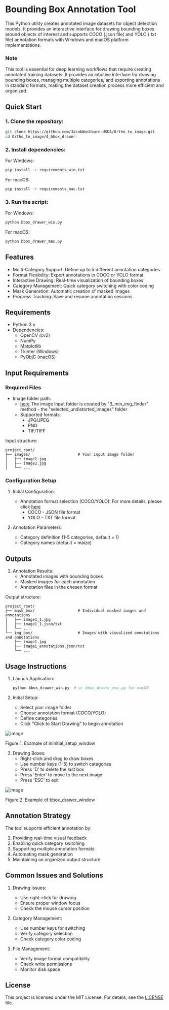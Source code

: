 # **Bounding Box Annotation Tool**

This Python utility creates annotated image datasets for object detection models. It provides an interactive interface for drawing bounding boxes around objects of interest and supports COCO (.json file) and YOLO (.txt file) annotation formats with Windows and macOS platform implementations.

### **Note**
This tool is essential for deep learning workflows that require creating annotated training datasets. It provides an intuitive interface for drawing bounding boxes, managing multiple categories, and exporting annotations in standard formats, making the dataset creation process more efficient and organized.

## Quick Start

### 1. Clone the repository:
```bash
git clone https://github.com/JacobWashburn-USDA/Ortho_to_image.git
cd Ortho_to_image/4_bbox_drawer
```

### 2. Install dependencies:

For Windows:
```bash
pip install -r requirements_win.txt
```

For macOS:
```bash
pip install -r requirements_mac.txt
```

### 3. Run the script:

For Windows:
```bash
python bbox_drawer_win.py
```

For macOS:
```bash
python bbox_drawer_mac.py
```

## **Features**

- Multi-Category Support: Define up to 5 different annotation categories
- Format Flexibility: Export annotations in COCO or YOLO format
- Interactive Drawing: Real-time visualization of bounding boxes
- Category Management: Quick category switching with color coding
- Mask Generation: Automatic creation of masked images
- Progress Tracking: Save and resume annotation sessions

## **Requirements**

- Python 3.x
- Dependencies:
  - OpenCV (cv2)
  - NumPy
  - Matplotlib
  - Tkinter (Windows)
  - PyObjC (macOS)

## **Input Requirements**

### **Required Files**
- Image folder path:
  - [here](https://github.com/JacobWashburn-USDA/Ortho_to_image/tree/main/3_min_img_finder) The image input folder is created by "3_min_img_finder" method - the "selected_undistorted_images" folder
  - Supported formats:
    - JPG/JPEG
    - PNG
    - TIF/TIFF

Input structure:


```
project_root/
├── images/                     # Your input image folder
│   ├── image1.jpg
│   ├── image2.jpg
│   └── ...
```

### Configuration Setup
1. Initial Configuration:
   - Annotation format selection (COCO/YOLO): For more details, please click [here](https://github.com/JacobWashburn-USDA/Ortho_to_image/blob/main/4_bbox_drawer/annotation_format.md)
     - COCO - JSON file format
     - YOLO - TXT file format

2. Annotation Parameters:
   - Category definition (1-5 categories, default = 1) 
   - Category names (default = maize)

## **Outputs**

1. Annotation Results:
   - Annotated images with bounding boxes
   - Masked images for each annotation
   - Annotation files in the chosen format

Output structure:
```
project_root/
├── mask_box/                   # Individual masked images and annotations
│   ├── image1_1.jpg
│   ├── image1_1.json/txt
│   └── ...
└── img_box/                    # Images with visualized annotations and annotations
    ├── image1.jpg
    ├── image1_annotations.json/txt
    └── ...
```

## **Usage Instructions**

1. Launch Application:
   ```python
   python bbox_drawer_win.py  # or bbox_drawer_mac.py for macOS
   ```

2. Initial Setup:
   - Select your image folder
   - Choose annotation format (COCO/YOLO)
   - Define categories
   - Click "Click to Start Drawing" to begin annotation
  
![image](https://github.com/JacobWashburn-USDA/Ortho_to_image/blob/main/4_bbox_drawer/images/img_1.png?raw=true)

Figure 1. Example of ininitial_setup_window

3. Drawing Boxes:
   - Right-click and drag to draw boxes
   - Use number keys (1-5) to switch categories
   - Press 'D' to delete the last box
   - Press 'Enter' to move to the next image
   - Press 'ESC' to exit
  
![image](https://github.com/JacobWashburn-USDA/Ortho_to_image/blob/main/4_bbox_drawer/images/img_2.png?raw=true)

Figure 2. Example of bbox_drawer_window

## **Annotation Strategy**

The tool supports efficient annotation by:
1. Providing real-time visual feedback
2. Enabling quick category switching
3. Supporting multiple annotation formats
4. Automating mask generation
5. Maintaining an organized output structure

## **Common Issues and Solutions**

1. Drawing Issues:
   - Use right-click for drawing
   - Ensure proper window focus
   - Check the mouse cursor position

2. Category Management:
   - Use number keys for switching
   - Verify category selection
   - Check category color coding

3. File Management:
   - Verify image format compatibility
   - Check write permissions
   - Monitor disk space

## **License**

This project is licensed under the MIT License. For details, see the [LICENSE](LICENSE) file.
